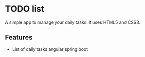 # TODO list
A simple app to manage your daily tasks.
It uses HTML5 and CSS3.
## Features
* List of daily tasks
angular spring boot
